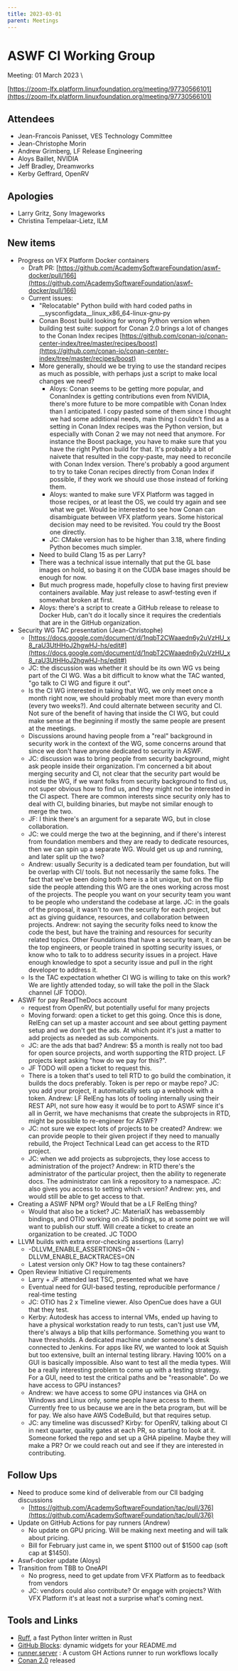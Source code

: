 ```yaml
---
title: 2023-03-01
parent: Meetings
---
```


# ASWF CI Working Group

Meeting:   01 March 2023 \

[https://zoom-lfx.platform.linuxfoundation.org/meeting/97730566101](https://zoom-lfx.platform.linuxfoundation.org/meeting/97730566101)

## Attendees

* Jean-Francois Panisset, VES Technology Committee
* Jean-Christophe Morin
* Andrew Grimberg, LF Release Engineering
* Aloys Baillet, NVIDIA
* Jeff Bradley, Dreamworks
* Kerby Geffrard, OpenRV

## Apologies

* Larry Gritz, Sony Imageworks
* Christina Tempelaar-Lietz, ILM

## New items

* Progress on VFX Platform Docker containers
    * Draft PR: [https://github.com/AcademySoftwareFoundation/aswf-docker/pull/166](https://github.com/AcademySoftwareFoundation/aswf-docker/pull/166)
    * Current issues:
        * "Relocatable" Python build with hard coded paths in __sysconfigdata__linux_x86_64-linux-gnu-py
        * Conan Boost build looking for wrong Python version when building test suite: support for Conan 2.0 brings a lot of changes to the Conan Index recipes [https://github.com/conan-io/conan-center-index/tree/master/recipes/boost](https://github.com/conan-io/conan-center-index/tree/master/recipes/boost)
        * More generally, should we be trying to use the standard recipes as much as possible, with perhaps just a script to make local changes we need?
            * Aloys: Conan seems to be getting more popular, and ConanIndex is getting contributions even from NVIDIA, there's more future to be more compatible with Conan Index than I anticipated. I copy pasted some of them since I thought we had some additional needs, main thing I couldn't find as a setting in Conan Index recipes was the Python version, but especially with Conan 2 we may not need that anymore. For instance the Boost package, you have to make sure that you have the right Python build for that. It's probably a bit of naivete that resulted in the copy-paste, may need to reconcile with Conan Index version. There's probably a good argument to try to take Conan recipes directly from Conan Index if possible, if they work we should use those instead of forking them.
            * Aloys: wanted to make sure VFX Platform was tagged in those recipes, or at least the OS, we could try again and see what we get. Would be interested to see how Conan can disambiguate between VFX platform years. Some historical decision may need to be revisited. You could try the Boost one directly.
            * JC: CMake version has to be higher than 3.18, where finding Python becomes much simpler.
        * Need to build Clang 15 as per Larry?
        * There was a technical issue internally that put the GL base images on hold, so basing it on the CUDA base images should be enough for now.
        * But much progress made, hopefully close to having first preview containers available. May just release to aswf-testing even if somewhat broken at first.
        * Aloys: there's a script to create a GitHub release to release to Docker Hub, can't do it locally since it requires the credentials that are in the GitHub organization.
* Security WG TAC presentation (Jean-Christophe)
    * [https://docs.google.com/document/d/1nqbT2CWaaedn6y2uVzHU_x8_raU3UtHHoJ2hgwHJ-hs/edit#](https://docs.google.com/document/d/1nqbT2CWaaedn6y2uVzHU_x8_raU3UtHHoJ2hgwHJ-hs/edit#)
    * JC: the discussion was whether it should be its own WG vs being part of the CI WG. Was a bit difficult to know what the TAC wanted, "go talk to CI WG and figure it out".
    * Is the CI WG interested in taking that WG, we only meet once a month right now, we should probably meet more than every month (every two weeks?). And could alternate between security and CI. Not sure of the benefit of having that inside the CI WG, but could make sense at the beginning if mostly the same people are present at the meetings.
    * Discussions around having people from a "real" background in security work in the context of the WG, some concerns around that since we don't have anyone dedicated to security in ASWF.
    * JC: discussion was to bring people from security background, might ask people inside their organization. I'm concerned a bit about merging security and CI, not clear that the security part would be inside the WG, if we want folks from security background to find us, not super obvious how to find us, and they might not be interested in the CI aspect. There are common interests since security only has to deal with CI, building binaries, but maybe not similar enough to merge the two.
    * JF: I think there's an argument for a separate WG, but in close collaboration.
    * JC: we could merge the two at the beginning, and if there's interest from foundation members and they are ready to dedicate resources, then we can spin up a separate WG. Would get us up and running, and later split up the two?
    * Andrew: usually Security is a dedicated team per foundation, but will be overlap with CI/ tools. But not necessarily the same folks. The fact that we've been doing both here is a bit unique, but on the flip side the people attending this WG are the ones working across most of the projects. The people you want on your security team you want to be people who understand the codebase at large. JC: in the goals of the proposal, it wasn't to own the security for each project, but act as giving guidance, resources, and collaboration between projects. Andrew: not saying the security folks need to know the code the best, but have the training and resources for security related topics. Other Foundations that have a security team, it can be the top engineers, or people trained in spotting security issues, or know who to talk to to address security issues in a project. Have enough knowledge to spot a security issue and pull in the right developer to address it.
    * Is the TAC expectation whether CI WG is willing to take on this work? We are lightly attended today, so will take the poll in the Slack channel (JF TODO).
* ASWF for pay ReadTheDocs account
    * request from OpenRV, but potentially useful for many projects
    * Moving forward: open a ticket to get this going. Once this is done, RelEng can set up a master account and see about getting payment setup and we don't get the ads. At which point it's just a matter to add projects as needed as sub components.
    * JC: are the ads that bad? Andrew: $5 a month is really not too bad for open source projects, and worth supporting the RTD project. LF projects kept asking "how do we pay for this?".
    * JF TODO will open a ticket to request this.
    * There is a token that's used to tell RTD to go build the combination, it builds the docs preferably. Token is per repo or maybe repo? JC: you add your project, it automatically sets up a webhook with a token. Andrew: LF RelEng has lots of tooling internally using their REST API, not sure how easy it would be to port to ASWF since it's all in Gerrit, we have mechanisms that create the subprojects in RTD, might be possible to re-engineer for ASWF?
    * JC: not sure we expect lots of projects to be created? Andrew: we can provide people to their given project if they need to manually rebuild, the Project Technical Lead can get access to the RTD project.
    * JC: when we add projects as subprojects, they lose access to administration of the project? Andrew: in RTD there's the administrator of the particular project, then the ability to regenerate docs. The administrator can link a repository to a namespace. JC: also gives you access to setting which version? Andrew: yes, and would still be able to get access to that.
* Creating a ASWF NPM org? Would that be a LF RelEng thing?
    * Would that also be a ticket? JC: MaterialX has webassembly bindings, and OTIO working on JS bindings, so at some point we will want to publish our stuff. Will create a ticket to create an organization to be created. JC TODO
* LLVM builds with extra error-checking assertions (Larry)
    * -DLLVM_ENABLE_ASSERTIONS=ON -DLLVM_ENABLE_BACKTRACES=ON
    * Latest version only OK? How to tag these containers?
* Open Review Initiative CI requirements
    * Larry + JF attended last TSC, presented what we have
    * Eventual need for GUI-based testing, reproducible performance / real-time testing
    * JC: OTIO has 2 x Timeline viewer. Also OpenCue does have a GUI that they test.
    * Kerby: Autodesk has access to internal VMs, ended up having to have a physical workstation ready to run tests, can't just use VM, there's always a blip that kills performance. Something you want to have thresholds. A dedicated machine under someone's desk connected to Jenkins. For apps like RV, we wanted to look at Squish but too extensive, built an internal testing library. Having 100% on a GUI is basically impossible. Also want to test all the media types. Will be a really interesting problem to come up with a testing strategy. For a GUI, need to test the critical paths and be "reasonable". Do we have access to GPU instances?
    * Andrew: we have access to some GPU instances via GHA on Windows and Linux only, some people have access to them. Currently free to us because we are in the beta program, but will be for pay. We also have AWS CodeBuild, but that requires setup.
    * JC: any timeline was discussed? Kirby: for OpenRV, talking about CI in next quarter, quality gates at each PR, so starting to look at it. Someone forked the repo and set up a GHA pipeline. Maybe they will make a PR? Or we could reach out and see if they are interested in contributing.

## Follow Ups

* Need to produce some kind of deliverable from our CII badging discussions
    * [https://github.com/AcademySoftwareFoundation/tac/pull/376](https://github.com/AcademySoftwareFoundation/tac/pull/376)
* Update on GitHub Actions for pay runners (Andrew)
    * No update on GPU pricing. Will be making next meeting and will talk about pricing.
    * Bill for February just came in, we spent $1100 out of $1500 cap (soft cap at $1450).
* Aswf-docker update (Aloys)
* Transition from TBB to OneAPI
    * No progress, need to get update from VFX Platform as to feedback from vendors
    * JC: vendors could also contribute? Or engage with projects? With VFX Platform it's at least not a surprise what's coming next.

## Tools and Links

* [Ruff](https://github.com/charliermarsh/ruff), a fast Python linter written in Rust
* [GitHub Blocks](https://blocks.githubnext.com/): dynamic widgets for your README.md
* [runner.server](https://github.com/ChristopherHX/runner.server) : A custom GH Actions runner to run workflows locally
* [Conan 2.0](https://blog.conan.io/2023/02/22/Conan-2.0.html) released
